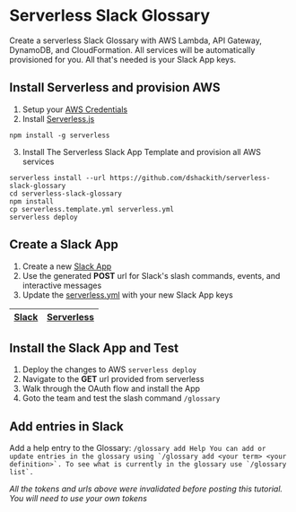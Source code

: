 
# Serverless Slack Glossary
Create a serverless Slack Glossary with AWS Lambda, API Gateway, DynamoDB, and CloudFormation. All services will be automatically provisioned for you. All that's needed is your Slack App keys.


## Install Serverless and provision AWS
  
1. Setup your [AWS Credentials](https://github.com/serverless/serverless/blob/master/docs/providers/aws/guide/credentials.md)
2. Install [Serverless.js](https://serverless.com)

  ```
  npm install -g serverless
  ```
3. Install The Serverless Slack App Template and provision all AWS services

  ```
  serverless install --url https://github.com/dshackith/serverless-slack-glossary
  cd serverless-slack-glossary
  npm install
  cp serverless.template.yml serverless.yml
  serverless deploy
  ```


## Create a Slack App
1. Create a new [Slack App](https://api.slack.com/apps/new)
2. Use the generated **POST** url for Slack's slash commands, events, and interactive messages
3. Update the [serverless.yml](serverless.yml) with your new Slack App keys

[Slack](https://api.slack.com/apps) | [Serverless](serverless.yml)
:---:|:---:




## Install the Slack App and Test

1. Deploy the changes to AWS `serverless deploy`
2. Navigate to the **GET** url provided from serverless
3. Walk through the OAuth flow and install the App
4. Goto the team and test the slash command `/glossary`

## Add entries in Slack
Add a help entry to the Glossary:
```/glossary add Help You can add or update entries in the glossary using `/glossary add <your term> <your definition>`. To see what is currently in the glossary use `/glossary list`.```




_All the tokens and urls above were invalidated before posting this tutorial. You will need to use your own tokens_
